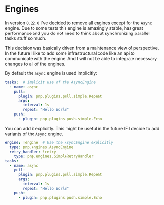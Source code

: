 # Engines

In version `0.22.0` I've decided to remove all engines except for the `Async` engine.
Due to some tests this engine is amazingly stable, has great performance and you do not need to think about synchronizing parallel tasks stuff so much.

This decision was basically driven from a maintenance view of perspective.
In the future I like to add some infrastructural code like an api to communicate with the engine.
And I will not be able to integrate necessary changes to all of the engines.

By default the `async` engine is used implicitly:

```yaml
tasks:  # Implicit use of the AsyncEngine
  - name: async
    pull:
      plugin: pnp.plugins.pull.simple.Repeat
      args:
        interval: 1s
        repeat: "Hello World"
    push:
      - plugin: pnp.plugins.push.simple.Echo
```


You can add it explicitly. This might be useful in the future IF I decide to add variants of the `Async` engine.

```yaml
engine: !engine  # Use the AsyncEngine explicitly
  type: pnp.engines.AsyncEngine
  retry_handler: !retry
    type: pnp.engines.SimpleRetryHandler
tasks:
  - name: async
    pull:
      plugin: pnp.plugins.pull.simple.Repeat
      args:
        interval: 1s
        repeat: "Hello World"
    push:
      - plugin: pnp.plugins.push.simple.Echo

```
